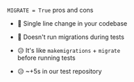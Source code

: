 `MIGRATE = True` pros and cons

- 🎉 Single line change in your codebase

- 🎉 Doesn't run migrations during tests

- 😥 It's like `makemigrations` + `migrate`<br>
    before running tests

- 😥 ~+5s in our test repository


<aside class="notes">
</aside>
